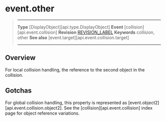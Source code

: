 
# event.other

> --------------------- ------------------------------------------------------------------------------------------
> __Type__              [DisplayObject][api.type.DisplayObject]
> __Event__             [collision][api.event.collision]
> __Revision__          [REVISION_LABEL](REVISION_URL)
> __Keywords__          collision, other
> __See also__			[event.target][api.event.collision.target]
> --------------------- ------------------------------------------------------------------------------------------

## Overview

For local collision handling, the reference to the second object in the collision.


## Gotchas

For global collision handling, this property is represented as [event.object2][api.event.collision.object2]. See the [collision][api.event.collision] index page for object reference variations.